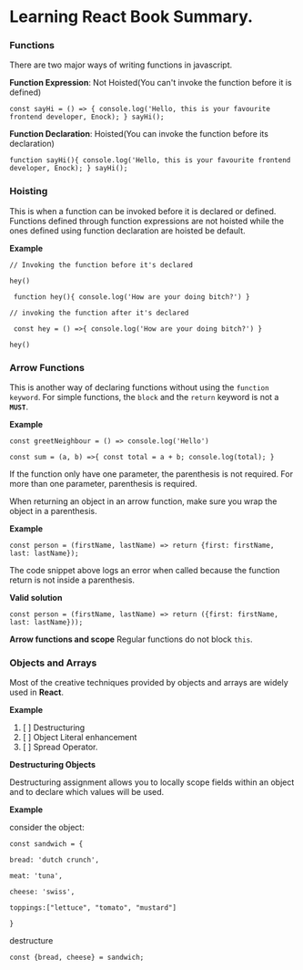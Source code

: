 # Learning React Book Summary.

### Functions

There are two major ways of writing functions in javascript.

**Function Expression**: Not Hoisted(You can't invoke the function before it is defined)

`const sayHi = () => {
    console.log('Hello, this is your favourite frontend developer, Enock);
}
sayHi();
`

**Function Declaration**: Hoisted(You can invoke the function before its declaration)


`function sayHi(){
    console.log('Hello, this is your favourite frontend developer, Enock);
}
sayHi();`

### Hoisting
This is when a function can be invoked before it is declared or defined. Functions defined through function 
expressions are not hoisted while the ones defined using function declaration are hoisted be default.

**Example**

`// Invoking the function before it's declared`


`hey()`

`
function hey(){
    console.log('How are your doing bitch?')
}`

`// invoking the function after it's declared`

`
const hey = () =>{
console.log('How are your doing bitch?')
}`

`hey()`

### Arrow Functions

This is another way of declaring functions without using the `function keyword`. For simple functions, the `block` and the `return` keyword is not a **`MUST`**.

**Example**

`const greetNeighbour = () => console.log('Hello')`

`const sum = (a, b) =>{
    const total = a + b;
    console.log(total);
}
`


If the function only have one parameter, the parenthesis is not required. For more than one parameter, parenthesis is required. 

When returning an object in an arrow function, make sure you wrap the object in a parenthesis.

**Example**

`const person = (firstName, lastName) => return {first: firstName, last: lastName});`

The code snippet above logs an error when called because the function return is not inside a parenthesis.

**Valid solution**

`const person = (firstName, lastName) => return ({first: firstName, last: lastName}));`

**Arrow functions and scope**
Regular functions do not block `this`.

### Objects and Arrays

Most of the creative techniques provided by objects and arrays are widely used in **React**.

**Example**

1. [ ] Destructuring
2. [ ] Object Literal enhancement
3. [ ] Spread Operator.


**Destructuring Objects**

Destructuring assignment allows you to locally scope fields within an
object and to declare which values will be used.

**Example**

consider the object:

`const sandwich = {`

    bread: 'dutch crunch',

    meat: 'tuna',

    cheese: 'swiss',

    toppings:["lettuce", "tomato", "mustard"]
`}`

destructure

`const {bread, cheese} = sandwich;`











